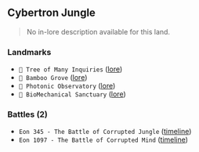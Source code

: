## Cybertron Jungle
> No in-lore description available for this land.

### Landmarks
- `🌳 Tree of Many Inquiries` ([lore](<https://zeithalt.github.io//r/tree_of_many_inquiries.html>))
- `🎋 Bamboo Grove` ([lore](<https://zeithalt.github.io//r/bamboo_grove.html>))
- `🔭 Photonic Observatory` ([lore](<https://zeithalt.github.io//r/photonic_observatory.html>))
- `🧬 BioMechanical Sanctuary` ([lore](<https://zeithalt.github.io//r/biomechanical_sanctuary.html>))
### Battles (2)
- `Eon 345 - The Battle of Corrupted Jungle` ([timeline](<https://zeithalt.github.io//t/#eon0345>))
- `Eon 1097 - The Battle of Corrupted Mind` ([timeline](<https://zeithalt.github.io//t/#eon1097>))
